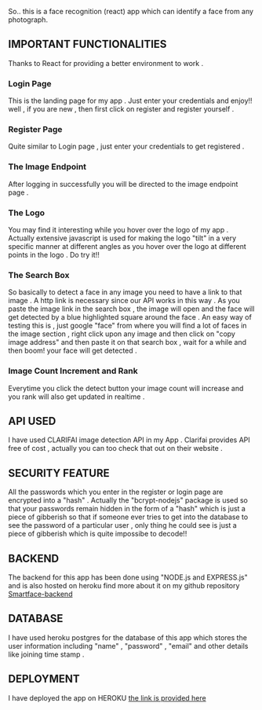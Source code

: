 So.. this is a face recognition (react) app which can identify a face from any photograph.


## IMPORTANT FUNCTIONALITIES

Thanks to React for providing a better environment to work . 

### Login Page

This is the landing page for my app . Just enter your credentials and enjoy!! well , if you are new , then first click on register and register yourself .

### Register Page

Quite similar to Login page , just enter your credentials to get registered .

### The Image Endpoint

After logging in successfully you will be directed to the image endpoint page . 

### The Logo

You may find it interesting while you hover over the logo of my app . Actually extensive javascript is used for making the logo "tilt" in a very specific manner at different angles as you hover over the logo at different points in the logo . Do try it!!

### The Search Box

So basically to detect a face in any image you need to have a link to that image .  A http link is necessary since our API works in this way . As you paste the image link in the search box , the image will open and the face will get detected by a blue highlighted square around the face . An easy way of testing this is , just google "face" from where you will find a lot of faces in the image section , right click upon any image and then click on "copy image address" and  then paste it on that search box , wait for a while and then boom! your face will get detected .

### Image Count Increment and Rank

Everytime you click the detect button your image count will increase and you rank will also get updated in realtime .

## API USED

I have used CLARIFAI image detection API in my App . Clarifai provides API free of cost , actually you can too check that out on their website .

## SECURITY FEATURE

All the passwords which you enter in the register or login page are encrypted into a "hash" . Actually the "bcrypt-nodejs" package is used so that your passwords remain hidden in the form of a "hash" which is just a piece of gibberish so that if someone ever tries to get into the database to see the password of a particular user , only thing he could see is just a piece of gibberish which is quite impossibe to decode!!

## BACKEND

The backend for this app has been done using "NODE.js and EXPRESS.js" and is also hosted on heroku find more about it on my github repository [Smartface-backend](https://github.com/tend2infinity/smartface-backend)

## DATABASE

I have used heroku postgres for the database of this app which stores the user information including "name" , "password" , "email" and other details like joining time stamp .

## DEPLOYMENT

I have deployed the app on HEROKU [the link is provided here](https://smartface2001.herokuapp.com)


